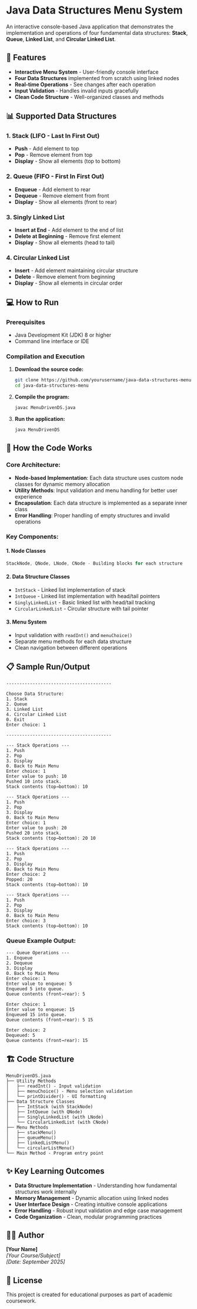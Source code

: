 # Java Data Structures Menu System

An interactive console-based Java application that demonstrates the implementation and operations of four fundamental data structures: **Stack**, **Queue**, **Linked List**, and **Circular Linked List**.

## 🚀 Features

- **Interactive Menu System** - User-friendly console interface
- **Four Data Structures** implemented from scratch using linked nodes
- **Real-time Operations** - See changes after each operation
- **Input Validation** - Handles invalid inputs gracefully
- **Clean Code Structure** - Well-organized classes and methods

## 📊 Supported Data Structures

### 1. Stack (LIFO - Last In First Out)
- **Push** - Add element to top
- **Pop** - Remove element from top
- **Display** - Show all elements (top to bottom)

### 2. Queue (FIFO - First In First Out)
- **Enqueue** - Add element to rear
- **Dequeue** - Remove element from front
- **Display** - Show all elements (front to rear)

### 3. Singly Linked List
- **Insert at End** - Add element to the end of list
- **Delete at Beginning** - Remove first element
- **Display** - Show all elements (head to tail)

### 4. Circular Linked List
- **Insert** - Add element maintaining circular structure
- **Delete** - Remove element from beginning
- **Display** - Show all elements in circular order

## 💻 How to Run

### Prerequisites
- Java Development Kit (JDK) 8 or higher
- Command line interface or IDE

### Compilation and Execution
1. **Download the source code:**
   ```bash
   git clone https://github.com/yourusername/java-data-structures-menu.git
   cd java-data-structures-menu
   ```

2. **Compile the program:**
   ```bash
   javac MenuDrivenDS.java
   ```

3. **Run the application:**
   ```bash
   java MenuDrivenDS
   ```

## 📝 How the Code Works

### Core Architecture:
- **Node-based Implementation**: Each data structure uses custom node classes for dynamic memory allocation
- **Utility Methods**: Input validation and menu handling for better user experience
- **Encapsulation**: Each data structure is implemented as a separate inner class
- **Error Handling**: Proper handling of empty structures and invalid operations

### Key Components:

#### 1. Node Classes
```java
StackNode, QNode, LNode, CNode - Building blocks for each structure
```

#### 2. Data Structure Classes
- `IntStack` - Linked list implementation of stack
- `IntQueue` - Linked list implementation with head/tail pointers
- `SinglyLinkedList` - Basic linked list with head/tail tracking
- `CircularLinkedList` - Circular structure with tail pointer

#### 3. Menu System
- Input validation with `readInt()` and `menuChoice()`
- Separate menu methods for each data structure
- Clean navigation between different operations

## 📋 Sample Run/Output

```
----------------------------------------

Choose Data Structure:
1. Stack
2. Queue
3. Linked List
4. Circular Linked List
0. Exit
Enter choice: 1

----------------------------------------

--- Stack Operations ---
1. Push
2. Pop
3. Display
0. Back to Main Menu
Enter choice: 1
Enter value to push: 10
Pushed 10 into stack.
Stack contents (top→bottom): 10

--- Stack Operations ---
1. Push
2. Pop
3. Display
0. Back to Main Menu
Enter choice: 1
Enter value to push: 20
Pushed 20 into stack.
Stack contents (top→bottom): 20 10

--- Stack Operations ---
1. Push
2. Pop
3. Display
0. Back to Main Menu
Enter choice: 2
Popped: 20
Stack contents (top→bottom): 10

--- Stack Operations ---
1. Push
2. Pop
3. Display
0. Back to Main Menu
Enter choice: 3
Stack contents (top→bottom): 10
```

### Queue Example Output:
```
--- Queue Operations ---
1. Enqueue
2. Dequeue
3. Display
0. Back to Main Menu
Enter choice: 1
Enter value to enqueue: 5
Enqueued 5 into queue.
Queue contents (front→rear): 5

Enter choice: 1
Enter value to enqueue: 15
Enqueued 15 into queue.
Queue contents (front→rear): 5 15

Enter choice: 2
Dequeued: 5
Queue contents (front→rear): 15
```

## 🏗️ Code Structure

```
MenuDrivenDS.java
├── Utility Methods
│   ├── readInt() - Input validation
│   ├── menuChoice() - Menu selection validation
│   └── printDivider() - UI formatting
├── Data Structure Classes
│   ├── IntStack (with StackNode)
│   ├── IntQueue (with QNode)
│   ├── SinglyLinkedList (with LNode)
│   └── CircularLinkedList (with CNode)
├── Menu Methods
│   ├── stackMenu()
│   ├── queueMenu()
│   ├── linkedListMenu()
│   └── circularListMenu()
└── Main Method - Program entry point
```

## ✨ Key Learning Outcomes

- **Data Structure Implementation** - Understanding how fundamental structures work internally
- **Memory Management** - Dynamic allocation using linked nodes
- **User Interface Design** - Creating intuitive console applications
- **Error Handling** - Robust input validation and edge case management
- **Code Organization** - Clean, modular programming practices

## 👨‍💻 Author

**[Your Name]**  
*[Your Course/Subject]*  
*[Date: September 2025]*

## 📄 License

This project is created for educational purposes as part of academic coursework.